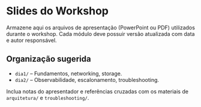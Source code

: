 # Slides do Workshop

Armazene aqui os arquivos de apresentação (PowerPoint ou PDF) utilizados durante o workshop. Cada módulo deve possuir versão atualizada com data e autor responsável.

## Organização sugerida
- `dia1/` – Fundamentos, networking, storage.
- `dia2/` – Observabilidade, escalonamento, troubleshooting.

Inclua notas do apresentador e referências cruzadas com os materiais de `arquitetura/` e `troubleshooting/`.
